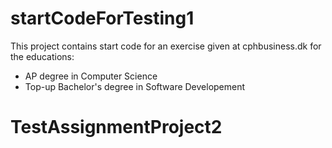 # startCodeForTesting1
This project contains start code for an exercise given at cphbusiness.dk for the educations:
* AP degree in Computer Science
* Top-up Bachelor's degree in Software Developement
# TestAssignmentProject2
